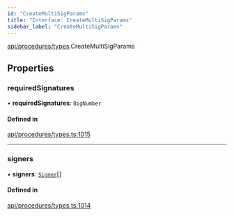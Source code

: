 ```yaml
---
id: "CreateMultiSigParams"
title: "Interface: CreateMultiSigParams"
sidebar_label: "CreateMultiSigParams"
---
```


[api/procedures/types](../../../../../modules/API/Procedures/Types/Types.md).CreateMultiSigParams

## Properties

### requiredSignatures

• **requiredSignatures**: `BigNumber`

#### Defined in

[api/procedures/types.ts:1015](https://github.com/PolymeshAssociation/polymesh-sdk/blob/95e180d28/src/api/procedures/types.ts#L1015)

___

### signers

• **signers**: [`Signer`](../../../../../modules/Types/Types.md#signer)[]

#### Defined in

[api/procedures/types.ts:1014](https://github.com/PolymeshAssociation/polymesh-sdk/blob/95e180d28/src/api/procedures/types.ts#L1014)
